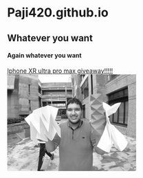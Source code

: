 # Paji420.github.io
## Whatever you want
#### Again whatever you want
[Iphone XR ultra pro max giveaway!!!!!](https://www.youtube.com/watch?v=dQw4w9WgXcQ)<br>
<img src = "AJITESH.jpeg">
